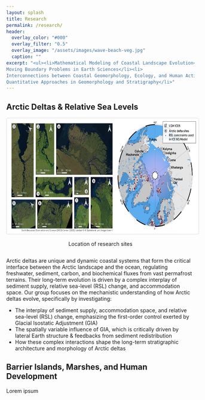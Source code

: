 ```yaml
---
layout: splash
title: Research
permalink: /research/
header:
  overlay_color: "#000"
  overlay_filter: "0.5"
  overlay_image: "/assets/images/wave-beach-veg.jpg"
  caption: ""
excerpt: "<ul><li>Mathematical Modeling of Coastal Landscape Evolution</li><li>
Moving Boundary Problems in Earth Sciences</li><li>
Interconnections between Coastal Geomorphology, Ecology, and Human Activities</li><li>
Quantitative Approaches in Geomorphology and Stratigraphy</li>"
---
```


<!-- <div style="display: flex; gap: 10px; justify-content: center; align-items: flex-start;">
  <div>
  <img src="/assets/images/barrierisland.jpg" alt="Barrier Island" style="width: 300px; height: auto; border: 1px solid #ddd; border-radius: 4px; padding: 5px;">
    <p style="text-align: center; font-size: 14px;">text</p>
  </div>
  <div>
    <img src="/assets/images/NetEvaoprationMap.png" alt="Barrier Island" style="width: 300px; height: auto; border: 1px solid #ddd; border-radius: 4px; padding: 5px;">
    <p style="text-align: center; font-size: 14px;">text</p>
  </div>
  <div>
    <img src="/assets/images/deltas_2.png" alt="Barrier Island" style="width: 300px; height: auto; border: 1px solid #ddd; border-radius: 4px; padding: 5px;">
    <p style="text-align: center; font-size: 14px;">text</p>
  </div>
</div> -->

## Arctic Deltas & Relative Sea Levels

<div style="display: flex; gap: 10px; justify-content: center; align-items: flex-start;">
  <div>
    <img src="/assets/images/9deltasiteswithmaps.png" alt="Arctic delta sites" style="height: 300px; width: auto; border: 1px solid #ddd; border-radius: 4px; padding: 5px;">
    <p style="text-align: center; font-size: 14px;">Location of research sites</p>
  </div>
</div>

Arctic deltas are unique and dynamic coastal systems that form the critical interface between the Arctic landscape and the ocean, regulating freshwater, sediment, carbon, and biochemical fluxes from vast permafrost terrains. Their long-term evolution is driven by a complex interplay of sediment supply, relative sea-level (RSL) change, and accommodation space. Our group focuses on the mechanistic understanding of how Arctic deltas evolve, specifically by investigating:

- The interplay of sediment supply, accommodation space, and relative sea-level (RSL) change, emphasizing the first-order control exerted by Glacial Isostatic Adjustment (GIA)
- The spatially variable influence of GIA, which is critically driven by lateral Earth structure & feedbacks from sediment redistribution
- How these complex interactions shape the long-term stratigraphic architecture and morphology of Arctic deltas

## Barrier Islands, Marshes, and Human Development

Lorem ipsum
